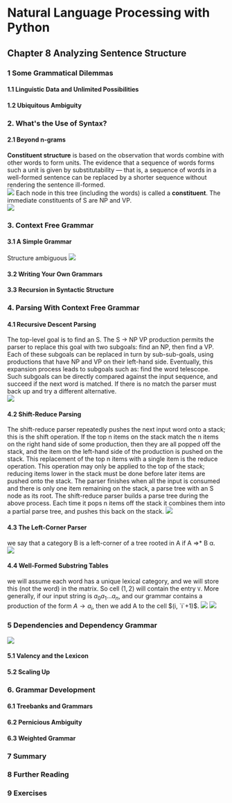 # Natural Language Processing with Python
## Chapter 8 Analyzing Sentence Structure
### 1 Some Grammatical Dilemmas
#### 1.1 Linguistic Data and Unlimited Possibilities
#### 1.2 Ubiquitous Ambiguity
### 2. What's the Use of Syntax?
#### 2.1 Beyond n-grams
**Constituent structure** is based on the observation that words combine with other words to form units. The evidence that a sequence of words forms such a unit is given by substitutability — that is, a sequence of words in a well-formed sentence can be replaced by a shorter sequence without rendering the sentence ill-formed.     
![](../images/18.jpg)
Each node in this tree (including the words) is called a **constituent**. The immediate constituents of S are NP and VP.  
![](../images/19.jpg)
### 3. Context Free Grammar
#### 3.1 A Simple Grammar
Structure ambiguous 
![](../images/20.jpg)
#### 3.2 Writing Your Own Grammars
#### 3.3 Recursion in Syntactic Structure
### 4. Parsing With Context Free Grammar
#### 4.1 Recursive Descent Parsing
The top-level goal is to find an S. The S → NP VP production permits the parser to replace this goal with two subgoals: find an NP, then find a VP. Each of these subgoals can be replaced in turn by sub-sub-goals, using productions that have NP and VP on their left-hand side. Eventually, this expansion process leads to subgoals such as: find the word telescope. Such subgoals can be directly compared against the input sequence, and succeed if the next word is matched. If there is no match the parser must back up and try a different alternative.  
![](../images/21.jpg)
#### 4.2 Shift-Reduce Parsing
The shift-reduce parser repeatedly pushes the next input word onto a stack; this is the shift operation. If the top n items on the stack match the n items on the right hand side of some production, then they are all popped off the stack, and the item on the left-hand side of the production is pushed on the stack. This replacement of the top n items with a single item is the reduce operation. This operation may only be applied to the top of the stack; reducing items lower in the stack must be done before later items are pushed onto the stack. The parser finishes when all the input is consumed and there is only one item remaining on the stack, a parse tree with an S node as its root. The shift-reduce parser builds a parse tree during the above process. Each time it pops n items off the stack it combines them into a partial parse tree, and pushes this back on the stack. 
![](../images/22.jpg)
#### 4.3 The Left-Corner Parser
we say that a category B is a left-corner of a tree rooted in A if A ⇒* B α.  
![](../images/23.jpg)
#### 4.4 Well-Formed Substring Tables
we will assume each word has a unique lexical category, and we will store this (not the word) in the matrix. So cell $(1, 2)$ will contain the entry `V`. More generally, if our input string is $a_0a_1 ... a_n$, and our grammar contains a production of the form $A → a_i$, then we add A to the cell $(i, `i`+1)$.
![](../images/24.jpg)
![](../images/25.jpg)
### 5 Dependencies and Dependency Grammar
![](../images/26.jpg)
#### 5.1 Valency and the Lexicon
#### 5.2 Scaling Up
### 6. Grammar Development
#### 6.1 Treebanks and Grammars
#### 6.2 Pernicious Ambiguity
#### 6.3 Weighted Grammar
### 7 Summary
### 8 Further Reading
### 9 Exercises